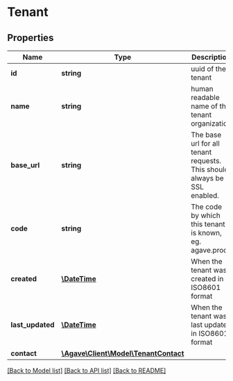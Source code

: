 # Tenant

## Properties
Name | Type | Description | Notes
------------ | ------------- | ------------- | -------------
**id** | **string** | uuid of the tenant | [optional] 
**name** | **string** | human readable name of the tenant organization | [optional] 
**base_url** | **string** | The base url for all tenant requests. This should always be SSL enabled. | [optional] 
**code** | **string** | The code by which this tenant is known, eg. agave.prod | [optional] 
**created** | [**\DateTime**](\DateTime.md) | When the tenant was created in ISO8601 format | [optional] 
**last_updated** | [**\DateTime**](\DateTime.md) | When the tenant was last updated in ISO8601 format | [optional] 
**contact** | [**\Agave\Client\Model\TenantContact**](TenantContact.md) |  | [optional] 

[[Back to Model list]](../README.md#documentation-for-models) [[Back to API list]](../README.md#documentation-for-api-endpoints) [[Back to README]](../README.md)


